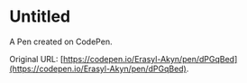 # Untitled

A Pen created on CodePen.

Original URL: [https://codepen.io/Erasyl-Akyn/pen/dPGqBed](https://codepen.io/Erasyl-Akyn/pen/dPGqBed).


